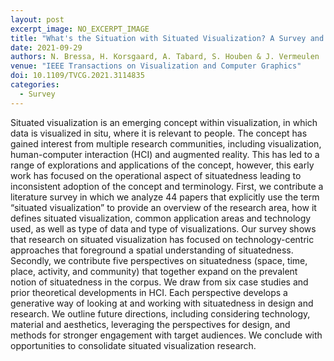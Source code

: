 ```yaml
---
layout: post
excerpt_image: NO_EXCERPT_IMAGE
title: "What's the Situation with Situated Visualization? A Survey and Perspectives on Situatedness"
date: 2021-09-29
authors: N. Bressa, H. Korsgaard, A. Tabard, S. Houben & J. Vermeulen
venue: "IEEE Transactions on Visualization and Computer Graphics"
doi: 10.1109/TVCG.2021.3114835
categories:
  - Survey
---
```

Situated visualization is an emerging concept within visualization, in which data is visualized in situ, where it is relevant to people. The concept has gained interest from multiple research communities, including visualization, human-computer interaction (HCI) and augmented reality. This has led to a range of explorations and applications of the concept, however, this early work has focused on the operational aspect of situatedness leading to inconsistent adoption of the concept and terminology. First, we contribute a literature survey in which we analyze 44 papers that explicitly use the term “situated visualization” to provide an overview of the research area, how it defines situated visualization, common application areas and technology used, as well as type of data and type of visualizations. Our survey shows that research on situated visualization has focused on technology-centric approaches that foreground a spatial understanding of situatedness. Secondly, we contribute five perspectives on situatedness (space, time, place, activity, and community) that together expand on the prevalent notion of situatedness in the corpus. We draw from six case studies and prior theoretical developments in HCI. Each perspective develops a generative way of looking at and working with situatedness in design and research. We outline future directions, including considering technology, material and aesthetics, leveraging the perspectives for design, and methods for stronger engagement with target audiences. We conclude with opportunities to consolidate situated visualization research.
